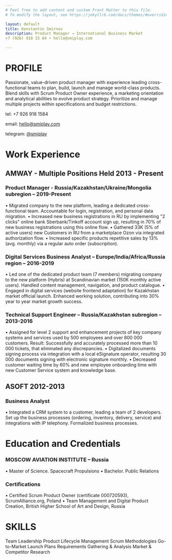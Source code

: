 ```yaml
---
# Feel free to add content and custom Front Matter to this file.
# To modify the layout, see https://jekyllrb.com/docs/themes/#overriding-theme-defaults

layout: default
title: Konstantin Smirnov
description: Product Manager → International Business Market
+7 (926) 918 15 84 • hello@smiplay.com

---
```


# PROFILE

Passionate, value-driven product manager with experience leading cross-functional teams to plan, build, launch and manage world-class products. Blend skills with Scrum Product Owner experience, a marketing orientation and analytical abilities to evolve product strategy. Prioritize and manage multiple projects within specifications and budget restrictions.


tel: +7 926 918 1584

email: [hello@smiplay.com](mailto:hello@smiplay.com)

telegram: [@smiplay](https://t.me/smiplay)

# Work Experience

## AMWAY - Multiple Positions Held 2013 - Present
### Product Manager - Russia/Kazakhstan/Ukraine/Mongolia subregion – 2019-Present
• Migrated company to the new platform, leading a dedicated cross-functional team. Accountable for login, registration, and personal data migration.
• Increased new business registrations in RU by implementing "2 clicks" online bank Sberbank/Tinkoff account sign up, resulting in 70% of new business registrations using this online flow.
• Gathered 33K (5% of active users) new Customers in RU from a marketplace Ozon via integrated authorization flow.
• Increased specific products repetitive sales by 13% (avg. monthly) via a regular auto order (subscription).

### Digital Services Business Analyst – Europe/India/Africa/Russia region – 2016-2019
• Led one of the dedicated product team (7 members) migrating company to the new platform (Hybris) at Scandinavian market (150K monthly active users). Handled content management, navigation, and product catalogue.
• Engaged in digital services (website frontend adaptation) for Kazakhstan market official launch. Enhanced working
solution, contributing into 30% year to year market growth success.

### Technical Support Engineer – Russia/Kazakhstan subregion – 2013-2016
• Assigned for level 2 support and enhancement projects of key company systems and services used by 500 employees and over 800 000 customers. Result: Successfully and accurately processed more than 10 000 tickets, that eliminated any discrepancies.
• Digitalized documents signing process via integration with a local eSignature operator, resulting 30 000 documents signing with electronic signature monthly.
• Decreased customer waiting time by 60% and new employee onboarding time with new Customer Service system and knowledge base.

## ASOFT 2012-2013
### Business Analyst

• Integrated a CRM system to a customer, leading a team of 2 developers. Set up the business processes (ordering, inventory, delivery, service) and integrations with IP telephony. Formalized business processes.

# Education and Credentials

### MOSCOW AVIATION INSTITUTE – Russia
• Master of Science. Spacecraft Propulsions 
• Bachelor. Public Relations

### Certifications
• Certified Scrum Product Owner (certificate 000720593), ScrumAlliance.org, Poland
• Team Management and Digital Product Creation, British Higher School of Art and Design, Russia

# SKILLS

Team Leadership
Product Lifecycle Management
Scrum Methodologies Go-to-Market Launch Plans
Requirements Gathering & Analysis Market & Competitor Research
